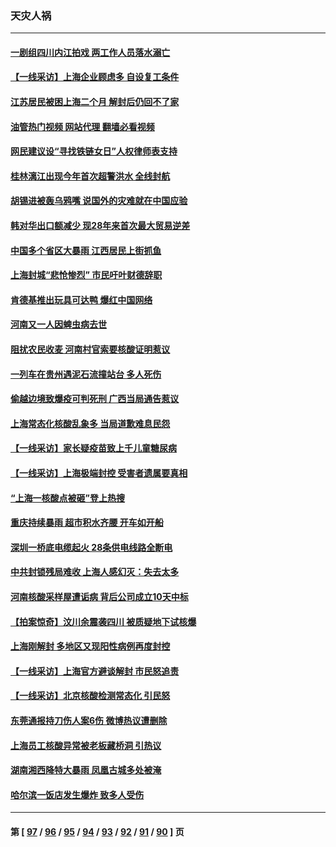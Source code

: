 ### 天灾人祸
---
#### [一剧组四川内江拍戏 两工作人员落水溺亡](../../pages/ncid280/n13753122.md?06061245) 
#### [【一线采访】上海企业顾虑多 自设复工条件](../../pages/ncid280/n13753011.md?06061245) 
#### [江苏居民被困上海二个月 解封后仍回不了家](../../pages/ncid280/n13752783.md?06061245) 
#### [油管热门视频 网站代理 翻墙必看视频](http://209.222.30.114:81/youtube.html?06061245)
#### [网民建议设“寻找铁链女日”人权律师表支持](../../pages/ncid280/n13752726.md?06061245) 
#### [桂林漓江出现今年首次超警洪水 全线封航](../../pages/ncid280/n13752742.md?06061245) 
#### [胡锡进被轰乌鸦嘴 说国外的灾难就在中国应验](../../pages/ncid280/n13752616.md?06061245) 
#### [韩对华出口额减少 现28年来首次最大贸易逆差](../../pages/ncid280/n13752569.md?06061245) 
#### [中国多个省区大暴雨 江西居民上街抓鱼](../../pages/ncid280/n13752238.md?06061245) 
#### [上海封城“悲怆惨烈” 市民吁叶财德辞职](../../pages/ncid280/n13752264.md?06061245) 
#### [肯德基推出玩具可达鸭 爆红中国网络](../../pages/ncid280/n13752318.md?06061245) 
#### [河南又一人因蜱虫病去世](../../pages/ncid280/n13752215.md?06061245) 
#### [阻扰农民收麦 河南村官索要核酸证明惹议](../../pages/ncid280/n13752209.md?06061245) 
#### [一列车在贵州遇泥石流撞站台 多人死伤](../../pages/ncid280/n13752144.md?06061245) 
#### [偷越边境致爆疫可判死刑 广西当局通告惹议](../../pages/ncid280/n13752058.md?06061245) 
#### [上海常态化核酸乱象多 当局道歉难息民怨](../../pages/ncid280/n13751842.md?06061245) 
#### [【一线采访】家长疑疫苗致上千儿童糖尿病](../../pages/ncid280/n13751786.md?06061245) 
#### [【一线采访】上海极端封控 受害者遗属要真相](../../pages/ncid280/n13751150.md?06061245) 
#### [“上海一核酸点被砸”登上热搜](../../pages/ncid280/n13751565.md?06061245) 
#### [重庆持续暴雨 超市积水齐腰 开车如开船](../../pages/ncid280/n13751506.md?06061245) 
#### [深圳一桥底电缆起火 28条供电线路全断电](../../pages/ncid280/n13751439.md?06061245) 
#### [中共封锁残局难收 上海人感幻灭：失去太多](../../pages/ncid280/n13751162.md?06061245) 
#### [河南核酸采样屋遭诟病 背后公司成立10天中标](../../pages/ncid280/n13751197.md?06061245) 
#### [【拍案惊奇】汶川余震袭四川 被质疑地下试核爆](../../pages/ncid280/n13751002.md?06061245) 
#### [上海刚解封 多地区又现阳性病例再度封控](../../pages/ncid280/n13751075.md?06061245) 
#### [【一线采访】上海官方避谈解封 市民怒追责](../../pages/ncid280/n13751043.md?06061245) 
#### [【一线采访】北京核酸检测常态化 引民怒](../../pages/ncid280/n13751021.md?06061245) 
#### [东莞通报持刀伤人案6伤 微博热议遭删除](../../pages/ncid280/n13750925.md?06061245) 
#### [上海员工核酸异常被老板藏桥洞 引热议](../../pages/ncid280/n13750893.md?06061245) 
#### [湖南湘西降特大暴雨 凤凰古城多处被淹](../../pages/ncid280/n13750772.md?06061245) 
#### [哈尔滨一饭店发生爆炸 致多人受伤](../../pages/ncid280/n13750669.md?06061245) 

---
#### 第 [ [97](./97.md?06061245) / [96](./96.md?06061245) / [95](./95.md?06061245) / [94](./94.md?06061245) / [93](./93.md?06061245) / [92](./92.md?06061245) / [91](./91.md?06061245) / [90](./90.md?06061245) ] 页
